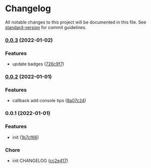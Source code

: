 # Changelog

All notable changes to this project will be documented in this file. See [standard-version](https://github.com/conventional-changelog/standard-version) for commit guidelines.

### [0.0.3](https://github.com/SolidZORO/watch-file-change-and-run-callback-webpack-plugin/compare/v0.0.2...v0.0.3) (2022-01-02)


### Features

* update badges ([726c9f7](https://github.com/SolidZORO/watch-file-change-and-run-callback-webpack-plugin/commit/726c9f7ab3792069ed20cf78bd1294c81150b3f0))

### [0.0.2](https://github.com/SolidZORO/watch-file-change-and-run-callback-webpack-plugin/compare/v0.0.1...v0.0.2) (2022-01-01)


### Features

* callback add console tips ([8a07c24](https://github.com/SolidZORO/watch-file-change-and-run-callback-webpack-plugin/commit/8a07c24129d5789f0607a986b13fdf453317ef57))

### 0.0.1 (2022-01-01)


### Features

* init ([1b7cf66](https://github.com/SolidZORO/watch-file-change-and-run-callback-webpack-plugin/commit/1b7cf6652e7cb4bdfcb0c6506d278ad616c1c029))


### Chore

* init CHANGELOG ([cc2e417](https://github.com/SolidZORO/watch-file-change-and-run-callback-webpack-plugin/commit/cc2e4178fb6bb3436388367f96124ec6cf27395d))
